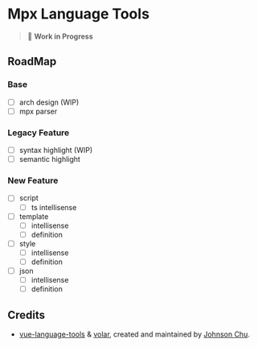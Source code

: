 # Mpx Language Tools

<div align="center">
<!-- etc. download icon -->
</div>

> 🚧 **Work in Progress**

## RoadMap

### Base

- [ ] arch design (WIP)
- [ ] mpx parser

### Legacy Feature

- [ ] syntax highlight (WIP)
- [ ] semantic highlight

### New Feature

- [ ] script
  - [ ] ts intellisense
- [ ] template
  - [ ] intellisense
  - [ ] definition
- [ ] style
  - [ ] intellisense
  - [ ] definition
- [ ] json
  - [ ] intellisense
  - [ ] definition

## Credits

- [vue-language-tools](https://github.com/vuejs/language-tools)
  & [volar](https://github.com/volarjs/volar.js), created and maintained by [Johnson Chu](https://github.com/johnsoncodehk).

